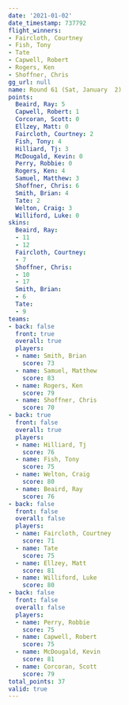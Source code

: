 ```yaml
---
date: '2021-01-02'
date_timestamp: 737792
flight_winners:
- Faircloth, Courtney
- Fish, Tony
- Tate
- Capwell, Robert
- Rogers, Ken
- Shoffner, Chris
gg_url: null
name: Round 61 (Sat, January  2)
points:
  Beaird, Ray: 5
  Capwell, Robert: 1
  Corcoran, Scott: 0
  Ellzey, Matt: 0
  Faircloth, Courtney: 2
  Fish, Tony: 4
  Hilliard, Tj: 3
  McDougald, Kevin: 0
  Perry, Robbie: 0
  Rogers, Ken: 4
  Samuel, Matthew: 3
  Shoffner, Chris: 6
  Smith, Brian: 4
  Tate: 2
  Welton, Craig: 3
  Williford, Luke: 0
skins:
  Beaird, Ray:
  - 11
  - 12
  Faircloth, Courtney:
  - 7
  Shoffner, Chris:
  - 10
  - 17
  Smith, Brian:
  - 6
  Tate:
  - 9
teams:
- back: false
  front: true
  overall: true
  players:
  - name: Smith, Brian
    score: 73
  - name: Samuel, Matthew
    score: 83
  - name: Rogers, Ken
    score: 79
  - name: Shoffner, Chris
    score: 70
- back: true
  front: false
  overall: true
  players:
  - name: Hilliard, Tj
    score: 76
  - name: Fish, Tony
    score: 75
  - name: Welton, Craig
    score: 80
  - name: Beaird, Ray
    score: 76
- back: false
  front: false
  overall: false
  players:
  - name: Faircloth, Courtney
    score: 71
  - name: Tate
    score: 75
  - name: Ellzey, Matt
    score: 81
  - name: Williford, Luke
    score: 80
- back: false
  front: false
  overall: false
  players:
  - name: Perry, Robbie
    score: 75
  - name: Capwell, Robert
    score: 75
  - name: McDougald, Kevin
    score: 81
  - name: Corcoran, Scott
    score: 79
total_points: 37
valid: true
---
```

